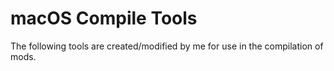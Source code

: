 # macOS Compile Tools

The following tools are created/modified by me for use in the compilation of mods.
